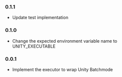 ### 0.1.1
- Update test implementation

### 0.1.0
- Change the expected environment variable name to UNITY_EXECUTABLE

### 0.0.1
- Implement the executor to wrap Unity Batchmode  